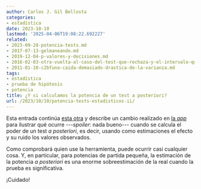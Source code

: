 ```yaml
---
author: Carlos J. Gil Bellosta
categories:
- estadística
date: 2023-10-10
lastmod: '2025-04-06T19:08:22.692227'
related:
- 2023-09-28-potencia-tests.md
- 2017-07-13-gelmaneando.md
- 2019-12-04-p-valores-y-decisiones.md
- 2016-02-03-otra-vuelta-al-caso-del-test-que-rechaza-y-el-intervalo-que-contiene.md
- 2011-01-10-c2bfuna-caida-demasiado-drastica-de-la-varianza.md
tags:
- estadística
- prueba de hipótesis
- potencia
title: ¿Y si calculamos la potencia de un test a posteriori?
url: /2023/10/10/potencia-tests-estadisticos-ii/
---
```


Esta entrada continúa
[esta otra](https://datanalytics.com/2023/09/28/potencia-tests-estadisticos/)
y describe un cambio realizado en
[la _app_](http://shiny.datanalytics.com/test-power/)
para ilustrar qué ocurre ---_spoiler_: nada bueno--- cuando se calcula el poder de un test _a posteriori_, es decir, usando como estimaciones el efecto y su ruido los valores observados.

Como comprobará quien use la herramienta, puede ocurrir casi cualquier cosa. Y, en particular, para potencias de partida pequeña, la estimación de la potencia _a posteriori_ es una enorme sobreestimación de la real cuando la prueba es significativa.

¡Cuidado!
